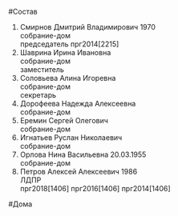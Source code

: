 #Состав  
1. Смирнов Дмитрий Владимирович 1970  
    собрание-дом  
    председатель прг2014[2215]  
2. Шаврина Ирина Ивановна  
    собрание-дом  
    заместитель  
3. Соловьева Алина Игоревна  
    собрание-дом  
    секретарь  
4. Дорофеева Надежда Алексеевна  
    собрание-дом  
5. Еремин Сергей Олегович  
    собрание-дом  
6. Игнатьев Руслан Николаевич  
    собрание-дом  
7. Орлова Нина Васильевна 20.03.1955  
    собрание-дом  
8. Петров Алексей Алексеевич 1986  
    ЛДПР  
    прг2018[1406] прг2016[1406] прг2014[1406]  
  
#Дома  
  
